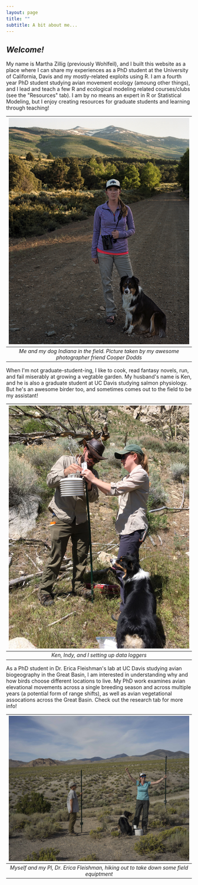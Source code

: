 ```yaml
---
layout: page
title: ""
subtitle: A bit about me...
---
```


## *Welcome!*

My name is Martha Zillig (previously Wohlfeil), and I built this website as a place where I can share my experiences as a PhD student at the University of California, Davis and my mostly-related exploits using R. I am a fourth year PhD student studying avian movement ecology (amoung other things), and I lead and teach a few R and ecological modeling related courses/clubs (see the "Resources" tab). I am by no means an expert in R or Statistical Modeling, but I enjoy creating resources for graduate students and learning through teaching! 

| ![](/img/GreatBasin.05.jpg) | 
|:--:| 
| *Me and my dog Indiana in the field. Picture taken by my awesome photographer friend Cooper Dodds* |

When I'm not graduate-student-ing, I like to cook, read fantasy novels, run, and fail miserably at growing a vegtable garden. My husband's name is Ken, and he is also a graduate student at UC Davis studying salmon physiology. But he's an awesome birder too, and sometimes comes out to the field to be my assistant! 

| ![](/img/family_work2.JPG) |
|:--:| 
| *Ken, Indy, and I setting up data loggers* |

As a PhD student in Dr. Erica Fleishman's lab at UC Davis studying avian biogeography in the Great Basin, I am interested in understanding why and how birds choose different locations to live. My PhD work examines avian elevational movements across a single breeding season and across multiple years (a potential form of range shifts), as well as avian vegetational assocations across the Great Basin. Check out the research tab for more info! 

| ![](/img/GB_9.jpg) |
|:--:| 
| *Myself and my PI, Dr. Erica Fleishman, hiking out to take down some field equiptment* |
